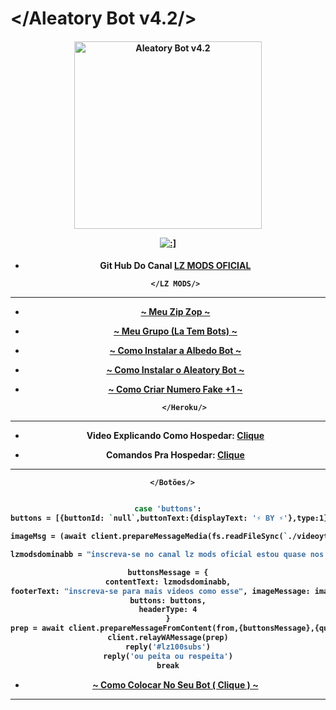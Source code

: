# </Aleatory Bot v4.2/>
<div align="center">
</div>
<p align="center">
  <h4 align="center">
<img src="https://telegra.ph/file/bee3283fd8aae6cbc6c24.jpg" alt="Aleatory Bot v4.2 " width="300" />

</div>
<p align="center">
   <a href="https://github.com/lzmodsoficial/aleatorybot4.1"><img title=":]" src="https://img.shields.io/badge/:]-LZ DOMINA BB-red.svg?style=for-the-badge&logo=github" /></a>
  <h4 align="center">

- Git Hub Do Canal [LZ MODS OFICIAL](https://www.youtube.com/channel/UCy0zGQxBX-MXDEAGY6VLJXQ)
   
       </LZ MODS/> 
------------------------------------------------------------------------------------
- [~ Meu Zip Zop ~](https://wa.me/556284944742)
    
- [~ Meu Grupo (La Tem Bots) ~](https://chat.whatsapp.com/DPZKtPOZvUBIsaluTNB5rh)
    
- [~ Como Instalar a Albedo Bot ~](https://gihub.com/lzmodsoficial/aleatory)
    
- [~ Como Instalar o Aleatory Bot ~](https://gihub.com/lzmodsoficial/albedolite)
 
- [~ Como Criar Numero Fake +1 ~](https://www.youtube.com/watch?v=cNXmD8fn4mQ)

           </Heroku/> 
 ------------------------------------------------------------------------------------
- Video Explicando Como Hospedar: [Clique](https://www.youtube.com/watch?v=Ah4n6d1t2Yc&t=24s)
    
- Comandos Pra Hospedar: [Clique](https://www.mediafire.com/file/xbzkwrfcvd7o38y/COMANDOS-HEROKU-ALEATORY.txt/file)
 ------------------------------------------------------------------------------------
       </Botões/> 
```bash

case 'buttons':
buttons = [{buttonId: `null`,buttonText:{displayText: '⚡ BY ⚡'},type:1},{buttonId:`null`,buttonText:{displayText:'⚡ LZ ⚡'},type:1},{buttonId:`null`,buttonText:{displayText:'⚡ MODS ⚡'},type:1}]

imageMsg = (await client.prepareMessageMedia(fs.readFileSync(`./videoyt/lz.jpg`), 'imageMessage', {thumbnail: fs.readFileSync(`./videoyt/lz.jpg`)})).imageMessage

lzmodsdominabb = "inscreva-se no canal lz mods oficial estou quase nos 100 inscritos ajudae :)"

buttonsMessage = {
contentText: lzmodsdominabb,
footerText: "inscreva-se para mais videos como esse", imageMessage: imageMsg,
buttons: buttons,
headerType: 4
}
prep = await client.prepareMessageFromContent(from,{buttonsMessage},{quoted: mek})
client.relayWAMessage(prep)
reply('#lz100subs')
reply('ou peita ou respeita')
break
``` 
  - [~ Como Colocar No Seu Bot ( Clique ) ~](https://www.youtube.com/watch?v=t8lfylRldm8&t=6s)
  ------------------------------------------------------------------------------------
